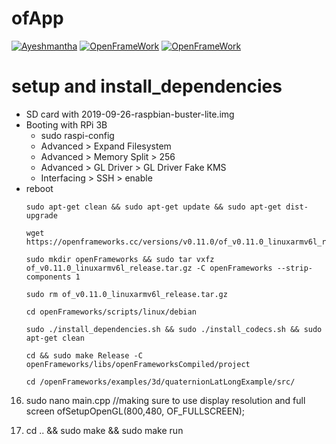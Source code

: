 # ofApp
[![Ayeshmantha](https://img.shields.io/badge/Ayeshmantha-portfolio-ffc107?color=ffc107)](https://ayeshmantha.me)
[![OpenFrameWork](https://img.shields.io/badge/OpenFrameWork-Platfrom-ffc107?color=1a5729)](https://openframeworks.cc)
[![OpenFrameWork](https://img.shields.io/badge/Raspberry-PI3_PI4-ffc107?color=cf0c67)](https://openframeworks.cc)

# setup and install_dependencies
- SD card with 2019-09-26-raspbian-buster-lite.img
- Booting with RPi 3B
    - sudo raspi-config
    - Advanced > Expand Filesystem
	- Advanced > Memory Split > 256
	- Advanced > GL Driver > GL Driver Fake KMS
	- Interfacing > SSH > enable
- reboot
    ```
    sudo apt-get clean && sudo apt-get update && sudo apt-get dist-upgrade
    ```
    ```
    wget https://openframeworks.cc/versions/v0.11.0/of_v0.11.0_linuxarmv6l_release.tar.gz
    ```
    ``` 
    sudo mkdir openFrameworks && sudo tar vxfz of_v0.11.0_linuxarmv6l_release.tar.gz -C openFrameworks --strip-components 1
    ```
    ```
    sudo rm of_v0.11.0_linuxarmv6l_release.tar.gz 
    ```
    ```
    cd openFrameworks/scripts/linux/debian
    ```
    ```
    sudo ./install_dependencies.sh && sudo ./install_codecs.sh && sudo apt-get clean
    ```
    ```
    cd && sudo make Release -C openFrameworks/libs/openFrameworksCompiled/project
    ```
    ```
    cd /openFrameworks/examples/3d/quaternionLatLongExample/src/
    ```


16. sudo nano main.cpp //making sure to use display resolution and full screen
	ofSetupOpenGL(800,480, OF_FULLSCREEN);

17. cd .. && sudo make && sudo make run